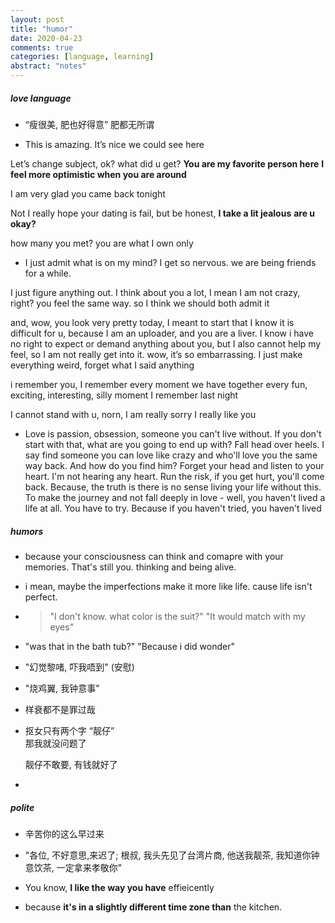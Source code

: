 ```yaml
---
layout: post
title: "humor"
date: 2020-04-23
comments: true
categories: [language, learning]
abstract: "notes"
---
```


##### love language  
* “瘦很美, 肥也好得意”   肥都无所谓  

* This is amazing. 
It’s nice we could see here

Let’s change subject, ok?
what did u get?
**You are my favorite person here**
**I feel more optimistic when you are around** 

I am very glad you came back tonight 

Not I really hope your dating is fail, but be honest, **I take a lit jealous**
**are u okay?**

how many you met?
you are what I own only 

* I just admit what is on my mind?
I get so nervous.
we are being friends for a while.

I just figure anything out.
I think about you a lot, I mean I am not crazy, right?
you feel the same way. so I think we should both admit it

and, wow, you look very pretty today, I meant to start that
I know it is difficult for u, because I am an uploader, and you are a liver.
I know i have no right to expect or demand anything about you,
but I also cannot help my feel, so 
I am not really get into it.
wow, it’s so embarrassing.
I just make everything weird, forget what I said anything


i remember you, I remember every moment we have together
every fun, exciting, interesting, silly moment
I remember last night

I cannot stand with u, norn, I am really sorry
I really like you

* Love is passion, obsession, someone you can't live without. If you don't start with that, what are you going to end up with? Fall head over heels. I say find someone you can love like crazy and who'll love you the same way back. And how do you find him? Forget your head and listen to your heart. I'm not hearing any heart. Run the risk, if you get hurt, you'll come back. Because, the truth is there is no sense living your life without this. To make the journey and not fall deeply in love - well, you haven't lived a life at all. You have to try. Because if you haven't tried, you haven't lived  


##### humors
*  because your consciousness can think and comapre with your memories. That's still you.
   thinking and being alive.

* i mean, maybe the imperfections make it more like life.  cause life isn't perfect.

*  > "I don't know. what color is the suit?"
   > "It would match with my eyes"

* "was that in the bath tub?"  "Because i did wonder"

* "幻觉黎啫, 吓我唔到"  (安慰)

* "烧鸡翼, 我钟意事"  

* 样衰都不是罪过哉  

* 抠女只有两个字 “靓仔”  
  那我就没问题了  

  靓仔不敢要, 有钱就好了  

*  





##### polite
* 辛苦你的这么早过来  

* "各位, 不好意思,来迟了; 根叔, 我头先见了台湾片商, 他送我靓茶, 我知道你钟意饮茶, 一定拿来孝敬你"

* You know, **I like the way you have** effieicently

* because **it's in a slightly different time zone than** the kitchen.  
